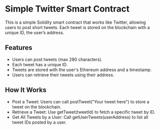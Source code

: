 # Simple Twitter Smart Contract

This is a simple Solidity smart contract that works like Twitter, allowing users to post short tweets. Each tweet is stored on the blockchain with a unique ID, the user’s address.

## Features
- Users can post tweets (max 280 characters).
- Each tweet has a unique ID.
- Tweets are stored with the user's Ethereum address and a timestamp.
- Users can retrieve their tweets using their address.

## How It Works
- Post a Tweet: Users can call postTweet("Your tweet here") to store a tweet on the blockchain.
- Retrieve a Tweet: Use getTweet(tweetId) to fetch a specific tweet by ID.
- Get All Tweets by a User: Call getUserTweets(userAddress) to list all tweet IDs posted by a user.


  
